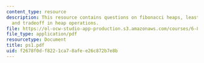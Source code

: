 ```yaml
---
content_type: resource
description: This resource contains questions on fibonacci heaps, least common ancestor
  and tradeoff in heap operations.
file: https://ol-ocw-studio-app-production.s3.amazonaws.com/courses/6-854j-advanced-algorithms-fall-2005/f2678f0df8221ca78afee26c872b7e8b_ps1.pdf
file_type: application/pdf
resourcetype: Document
title: ps1.pdf
uid: f2678f0d-f822-1ca7-8afe-e26c872b7e8b
---
```

